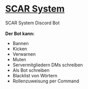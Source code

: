 # [SCAR System](https://discord.gg/qFmgBPg)
SCAR System Discord Bot<br>
<br>
**Der Bot kann:**<br>
- Bannen<br>
- Kicken<br>
- Verwarnen<br>
- Muten<br>
- Servermitgliedern DMs schreiben<br>
- Als Bot schreiben<br>
- Blacklist von Wörtern<br>
- Rollenzuweisung per Command
